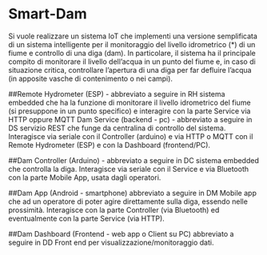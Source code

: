# Smart-Dam

Si vuole realizzare un sistema IoT che implementi una versione semplificata di un sistema intelligente per il monitoraggio del livello idrometrico (*) di un fiume e controllo di una diga (dam).  In particolare, il sistema ha il principale compito di monitorare il livello dell’acqua in un punto del fiume e, in caso di situazione critica, controllare l’apertura di una diga per far defluire l’acqua (in apposite vasche di contenimento o nei campi).

##Remote Hydrometer (ESP) - abbreviato a seguire in RH
sistema embedded che ha la funzione di monitorare il livello idrometrico del fiume (si presuppone in un punto specifico) e interagire con la parte Service via HTTP oppure MQTT
Dam Service (backend - pc) - abbreviato a seguire in DS
servizio REST che funge da centralina di controllo del sistema. Interagisce via seriale con il Controller (arduino) e via HTTP o MQTT con il Remote Hydrometer (ESP) e con la Dashboard (frontend/PC).

##Dam Controller (Arduino) - abbreviato a seguire in DC
sistema embedded che controlla la diga. Interagisce via seriale con il Service e via Bluetooth con la parte Mobile App, usata dagli operatori.

##Dam App (Android - smartphone) abbreviato a seguire in DM
Mobile app che ad un operatore di poter agire direttamente sulla diga, essendo nelle prossimità. Interagisce con la parte Controller (via Bluetooth) ed eventualmente con la parte Service (via HTTP).

##Dam Dashboard (Frontend - web app o Client su PC) abbreviato a seguire in DD
Front end per visualizzazione/monitoraggio dati.
